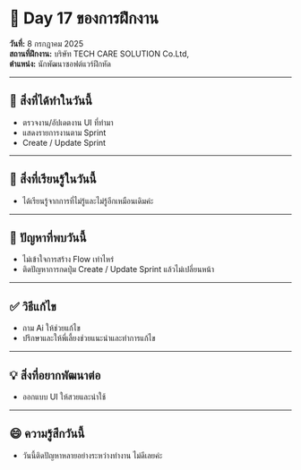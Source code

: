 # 📅 Day 17 ของการฝึกงาน
**วันที่:** 8 กรกฎาคม 2025  
**สถานที่ฝึกงาน:** บริษัท TECH CARE SOLUTION Co.Ltd,  
**ตำแหน่ง:** นักพัฒนาซอฟต์แวร์ฝึกหัด


---

## 📝 สิ่งที่ได้ทำในวันนี้
- ตรวจงาน/อัปเดตงาน UI ที่ทำมา
- แสดงรายการงานตาม Sprint
- Create / Update Sprint

  


---

## 🎯 สิ่งที่เรียนรู้ในวันนี้
- ได้เรียนรู้จากการที่ไม่รู้และไม่รู้อีกเหมือนเดิมค่ะ




---

## 🤔 ปัญหาที่พบวันนี้
- ไม่เข้าใจการสร้าง Flow เท่าไหร่
- ติดปัญหาการกดปุ่ม Create / Update Sprint แล้วไม่เปลี่ยนหน้า 





---

## ✅ วิธีแก้ไข
- ถาม Ai ให้ช่วยแก้ไข
- ปรึกษาและให้พี่เลี้ยงช่วยแนะนำและทำการแก้ไข





---

## 💡 สิ่งที่อยากพัฒนาต่อ
- ออกแบบ UI ให้สวยและน่าใช้



---

## 😄 ความรู้สึกวันนี้
- วันนี้ติดปัญหาหลายอย่างระหว่างทำงาน ไม่ดีเลยค่ะ
